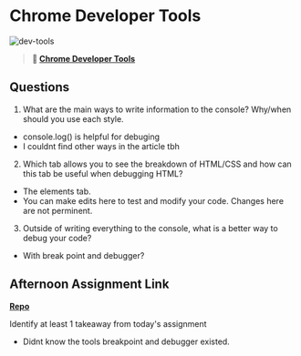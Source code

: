 # Chrome Developer Tools

![dev-tools](https://bcw.blob.core.windows.net/public/img/lesson-images/4571780153354770)

> **📖 [Chrome Developer Tools](https://codeworksacademy.com/fs-student-guide/resources/wk2/03-Chrome-Dev-Tools)**

## Questions

1. What are the main ways to write information to the console? Why/when should you use each style.
- console.log() is helpful for debuging
- I couldnt find other ways in the article tbh

2. Which tab allows you to see the breakdown of HTML/CSS and how can this tab be useful when debugging HTML?
- The elements tab.
- You can make edits here to test and modify your code. Changes here are not perminent. 

3. Outside of writing everything to the console, what is a better way to debug your code?
- With break point and debugger?

## Afternoon Assignment Link

**[Repo](https://github.com/josuehdz0/ice_cream_parlor)**

Identify at least 1 takeaway from today's assignment
- Didnt know the tools breakpoint and debugger existed.